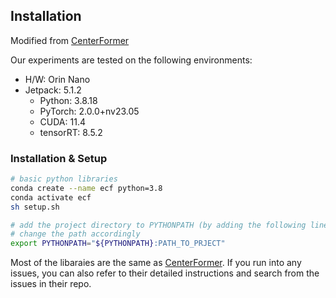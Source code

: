 ## Installation
Modified from [CenterFormer](https://github.com/TuSimple/centerformer)

Our experiments are tested on the following environments:
- H/W: Orin Nano
- Jetpack: 5.1.2
    - Python: 3.8.18
    - PyTorch: 2.0.0+nv23.05
    - CUDA: 11.4
    - tensorRT: 8.5.2

### Installation & Setup
```bash
# basic python libraries
conda create --name ecf python=3.8
conda activate ecf
sh setup.sh
```

```bash
# add the project directory to PYTHONPATH (by adding the following line to ~/.bashrc)
# change the path accordingly
export PYTHONPATH="${PYTHONPATH}:PATH_TO_PRJECT"
```

Most of the libaraies are the same as [CenterFormer](https://github.com/TuSimple/centerformer). If you run into any issues, you can also refer to their detailed instructions and search from the issues in their repo.